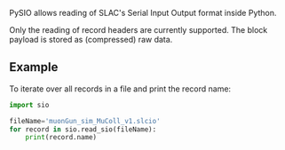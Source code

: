 PySIO allows reading of SLAC's Serial Input Output format inside Python.

Only the reading of record headers are currently supported. The block payload is stored as (compressed) raw data.

## Example
To iterate over all records in a file and print the record name:

```python
import sio

fileName='muonGun_sim_MuColl_v1.slcio'
for record in sio.read_sio(fileName):
    print(record.name)
```




